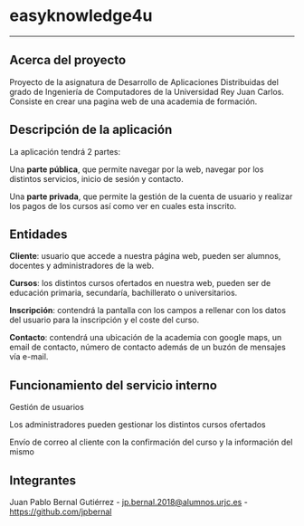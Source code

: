 # easyknowledge4u

-----------------------

## Acerca del proyecto

Proyecto de la asignatura de Desarrollo de Aplicaciones Distribuidas del grado de Ingeniería de Computadores de la Universidad Rey Juan Carlos. Consiste en crear una pagina web de una academia de formación.

## Descripción de la aplicación

La aplicación tendrá 2 partes:

Una **parte pública**, que permite navegar por la web, navegar por los distintos servicios, inicio de sesión y contacto.

Una **parte privada**, que permite la gestión de la cuenta de usuario y realizar los pagos de los cursos así como ver en cuales esta inscrito.

## Entidades

**Cliente**: usuario que accede a nuestra página web, pueden ser alumnos, docentes y administradores de la web.

**Cursos**: los distintos cursos ofertados en nuestra web, pueden ser de educación primaria, secundaría, bachillerato o universitarios.

**Inscripción**: contendrá la pantalla con los campos a rellenar con los datos del usuario para la inscripción y el coste del curso.

**Contacto**: contendrá una ubicación de la academia con google maps, un email de contacto, número de contacto además de un buzón de mensajes vía e-mail.

## Funcionamiento del servicio interno

Gestión de usuarios

Los administradores pueden gestionar los distintos cursos ofertados

Envío de correo al cliente con la confirmación del curso y la información del mismo

## Integrantes

Juan Pablo Bernal Gutiérrez - jp.bernal.2018@alumnos.urjc.es - https://github.com/jpbernal
